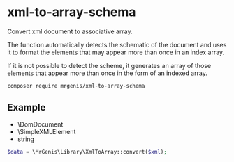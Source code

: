 # xml-to-array-schema
 
Convert xml document to associative array.

The function automatically detects the schematic of the document and uses it to format the elements that may appear 
more than once in an index array.

If it is not possible to detect the scheme, it generates an array of those elements that appear more than once in the 
form of an indexed array.

```bash
composer require mrgenis/xml-to-array-schema
```

## Example


* \DomDocument 
* \SimpleXMLElement
* string

```php
$data = \MrGenis\Library\XmlToArray::convert($xml);
```
